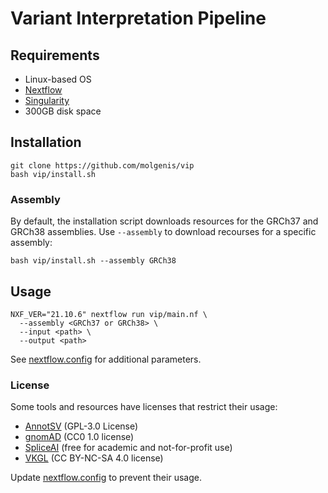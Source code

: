 # Variant Interpretation Pipeline

## Requirements
- Linux-based OS
- [Nextflow](https://www.nextflow.io/)
- [Singularity](https://sylabs.io/singularity/)
- 300GB disk space

## Installation
```
git clone https://github.com/molgenis/vip
bash vip/install.sh
```
### Assembly
By default, the installation script downloads resources for the GRCh37 and GRCh38 assemblies.
Use `--assembly` to download recourses for a specific assembly:  
```
bash vip/install.sh --assembly GRCh38
```

## Usage
```
NXF_VER="21.10.6" nextflow run vip/main.nf \
  --assembly <GRCh37 or GRCh38> \
  --input <path> \
  --output <path>
```
See [nextflow.config](https://github.com/molgenis/vip/blob/master/nextflow.config) for additional parameters.

### License
Some tools and resources have licenses that restrict their usage: 
- [AnnotSV](https://lbgi.fr/AnnotSV/) (GPL-3.0 License)
- [gnomAD](https://gnomad.broadinstitute.org/) (CC0 1.0 license)
- [SpliceAI](https://basespace.illumina.com/s/otSPW8hnhaZR) (free for academic and not-for-profit use)
- [VKGL](https://vkgl.molgeniscloud.org/) (CC BY-NC-SA 4.0 license)

Update [nextflow.config](https://github.com/molgenis/vip/blob/master/nextflow.config) to prevent their usage.
